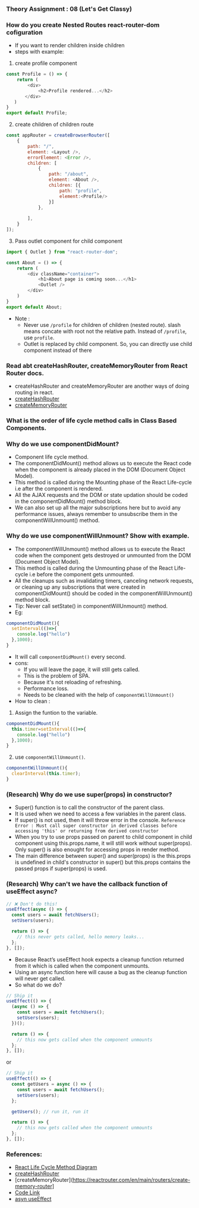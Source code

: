 ### Theory Assignment : 08 (Let's Get Classy)

### How do you create Nested Routes react-router-dom cofiguration
- If you want to render children inside children 
- steps with example: 
1. create profile component
```js
const Profile = () => {
    return (
        <div>
            <h2>Profile rendered...</h2>
       </div>
   ) 
}
export default Profile;
```
2. create children of children route
```js
const appRouter = createBrowserRouter([
    {
        path: "/",
        element: <Layout />,
        errorElement: <Error />,
        children: [
            {
                path: "/about",
                element: <About />,
                children: [{
                    path: "profile",
                    element:<Profile/>
                }]
            },
            
        ],
    }
]);
```
3. Pass outlet component for child component
```js 
import { Outlet } from "react-router-dom";

const About = () => {
    return (
        <div className="container">
            <h1>About page is coming soon...</h1>
            <Outlet />
        </div>
    )
}
export default About;
```
- Note :
   - Never use `/profile` for children of children (nested route). slash means concate with root not the relative path. Instead of `/profile`, use `profile`.
   - Outlet is replaced by child component. So, you can directly use child component instead of <Outlet /> there

### Read abt createHashRouter, createMemoryRouter from React Router docs.
- createHashRouter and createMemoryRouter are another ways of doing routing in react.
- [createHashRouter](https://reactrouter.com/en/main/routers/create-hash-router)
- [createMemoryRouter](https://reactrouter.com/en/main/routers/create-memory-router)

### What is the order of life cycle method calls in Class Based Components.

### Why do we use componentDidMount?
- Component life cycle method.
- The componentDidMount() method allows us to execute the React code when the component is already placed in the DOM (Document Object Model). 
- This method is called during the Mounting phase of the React Life-cycle i.e after the component is rendered.
- All the AJAX requests and the DOM or state updation should be coded in the componentDidMount() method block. 
- We can also set up all the major subscriptions here but to avoid any performance issues, always remember to unsubscribe them in the componentWillUnmount() method.
### Why do we use componentWillUnmount? Show with example.
- The componentWillUnmount() method allows us to execute the React code when the component gets destroyed or unmounted from the DOM (Document Object Model). 
- This method is called during the Unmounting phase of the React Life-cycle i.e before the component gets unmounted.
- All the cleanups such as invalidating timers, canceling network requests, or cleaning up any subscriptions that were created in componentDidMount() should be coded in the componentWillUnmount() method block.
- Tip: Never call setState() in componentWillUnmount() method.
- Eg: 
```js
componentDidMount(){
  setInterval(()=>{
    console.log("hello")
  },1000);
}
```
- It will call `componentDidMount()` every second.
- cons:
  - If you will leave the page, it will still gets called.
  - This is the problem of SPA.
  - Because it's not reloading of refreshing.
  - Performance loss.
  - Needs to be cleaned with the help of `componentWillUnmount()`
- How to clean :
1. Assign the funtion to the variable.
```js
componentDidMount(){
  this.timer=setInterval(()=>{
    console.log("hello")
  },1000);
}
```
2. use `componentWillUnmount()`.
```js
componentWillUnmount(){
  clearInterval(this.timer);
}
```

### (Research) Why do we use super(props) in constructor?
- Super() function is to call the constructor of the parent class. 
- It is used when we need to access a few variables in the parent class.
- If super() is not used, then it will throw error in the console. 
`Reference Error : Must call super constructor in derived classes before accessing 'this' or returning from derived constructor` 
- When you try to use props passed on parent to child component in child component using this.props.name, it will still work without super(props). Only super() is also enought for accessing props in render method.
- The main difference between super() and super(props) is the this.props is undefined in child's constructor in super() but this.props contains the passed props if super(props) is used.
### (Research) Why can't we have the callback function of useEffect async?
```js
// ❌ Don't do this!
useEffect(async () => {
  const users = await fetchUsers();
  setUsers(users);

  return () => {
    // this never gets called, hello memory leaks...
  };
}, []);
```
- Because React’s useEffect hook expects a cleanup function returned from it which is called when the component unmounts. 
- Using an async function here will cause a bug as the cleanup function will never get called.
- So what do we do?
```js
// Ship it
useEffect(() => {
  (async () => {
    const users = await fetchUsers();
    setUsers(users);
  })();

  return () => {
    // this now gets called when the component unmounts
  };
}, []);
```
or 
```js
// Ship it
useEffect(() => {
  const getUsers = async () => {
    const users = await fetchUsers();
    setUsers(users);
  };

  getUsers(); // run it, run it

  return () => {
    // this now gets called when the component unmounts
  };
}, []);
```

### References:

- [React Life Cycle Method Diagram](https://projects.wojtekmaj.pl/react-lifecycle-methods-diagram/)
- [createHashRouter](https://reactrouter.com/en/main/routers/create-hash-router)
- [createMemoryRouter](https://reactrouter.com/en/main/routers/create-memory-router]
- [Code Link](https://bitbucket.org/namastedev/namaste-react-live/src/master/)
- [asyn useEffect](https://ultimatecourses.com/blog/using-async-await-inside-react-use-effect-hook#:~:text=Why%3F,]function%20will%20never%20get%20called.)